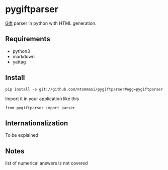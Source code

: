 # pygiftparser
[Gift](http://microformats.org/wiki/gift) parser in python with HTML generation. 

## Requirements

- python3
- markdown
- yattag

## Install
```
pip install -e git://github.com/mtommasi/pygiftparser#egg=pygiftparser
```
Import it in your application like this
```
from pygiftparser import parser 
```

## Internationalization

To be explained 

## Notes

list of numerical answers is not covered
